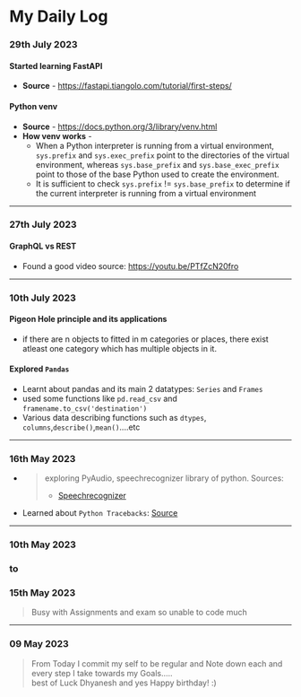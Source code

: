 # My Daily Log

### 29th July 2023
#### Started learning FastAPI
- **Source** - https://fastapi.tiangolo.com/tutorial/first-steps/
#### Python venv
- **Source** - https://docs.python.org/3/library/venv.html
- **How venv works** - 
  - When a Python interpreter is running from a virtual environment, `sys.prefix` and `sys.exec_prefix` point to the directories of the virtual environment, whereas `sys.base_prefix` and `sys.base_exec_prefix` point to those of the base Python used to create the environment.
  - It is sufficient to check `sys.prefix` != `sys.base_prefix` to determine if the current interpreter is running from a virtual environment


<hr/>

### 27th July 2023
#### GraphQL vs REST
- Found a good video source: https://youtu.be/PTfZcN20fro


<hr/>

### 10th July 2023

#### Pigeon Hole principle and its applications
- if there are n objects to fitted in m categories or places, there exist atleast one category which has multiple objects in it.

#### Explored `Pandas`
- Learnt about pandas and its main 2 datatypes: `Series` and `Frames`
- used some functions like `pd.read_csv` and `framename.to_csv('destination')`
- Various data describing functions such as `dtypes`, `columns`,`describe()`,`mean()`....etc

<hr/>

### 16th May 2023

- > exploring PyAudio, speechrecognizer library of python.
    > Sources:
    >
    > - [Speechrecognizer](https://pypi.org/project/SpeechRecognition/)
    >
- Learned about ``Python Tracebacks``: [Source](https://realpython.com/python-traceback/)


<hr/>

### 10th May 2023

### to

### 15th May 2023
>
> Busy with Assignments and exam so unable to code much


<hr/>


### 09 May 2023
>
> From Today I commit my self to be regular and Note down each and every step I take towards my Goals.....
<br>best of Luck Dhyanesh and yes Happy birthday! :)

